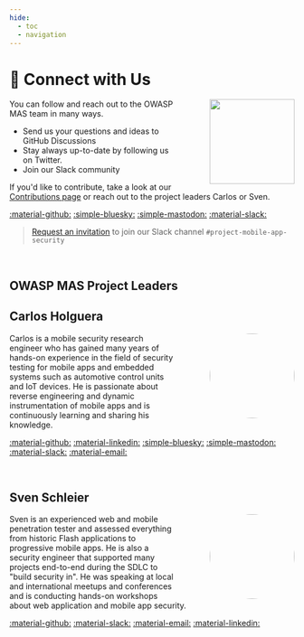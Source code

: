 ```yaml
---
hide:
  - toc
  - navigation
---
```


# &#128172; Connect with Us

<img src="../../assets/logo_circle.png" width="150px" style="margin-left: 4em; margin-top: 0em;" align="right">

You can follow and reach out to the OWASP MAS team in many ways.

- Send us your questions and ideas to GitHub Discussions
- Stay always up-to-date by following us on Twitter.
- Join our Slack community

If you'd like to contribute, take a look at our [Contributions page](contributing.md) or reach out to the project leaders Carlos or Sven.

[:material-github:](https://github.com/OWASP/owasp-mastg/discussions)
[:simple-bluesky:](https://bsky.app/profile/owasp-mas.bsky.social)
[:simple-mastodon:](https://infosec.exchange/@OWASP_MAS)
[:material-slack:](https://owasp.slack.com/archives/C1M6ZVC6S)

> [Request an invitation](https://owasp.org/slack/invite) to join our Slack channel `#project-mobile-app-security`

<br>

## OWASP MAS Project Leaders

<!-- markdownlint-disable search-replace -->

## Carlos Holguera

<img src="../../assets/carlos.jpg" width="150px" style="border-radius: 50%; margin-left: 4em;" align="right">

Carlos is a mobile security research engineer who has gained many years of hands-on experience in the field of security testing for mobile apps and embedded systems such as automotive control units and IoT devices. He is passionate about reverse engineering and dynamic instrumentation of mobile apps and is continuously learning and sharing his knowledge.

[:material-github:](https://github.com/cpholguera)
[:material-linkedin:](https://linkedin.com/in/carlos-holguera)
[:simple-bluesky:](https://bsky.app/profile/grepharder.bsky.social)
[:simple-mastodon:](https://infosec.exchange/@grepharder)
[:material-slack:](https://owasp.slack.com/team/U5LRFEGR5)
[:material-email:](mailto:Carlos.Holguera@owasp.org)

<br>

## Sven Schleier

<img src="../../assets/sven.jpg" width="150px" style="border-radius: 50%; margin-left: 4em;" align="right">

Sven is an experienced web and mobile penetration tester and assessed everything from historic Flash applications to progressive mobile apps. He is also a security engineer that supported many projects end-to-end during the SDLC to "build security in". He was speaking at local and international meetups and conferences and is conducting hands-on workshops about web application and mobile app security.

[:material-github:](https://github.com/sushi2k)
[:material-slack:](https://owasp.slack.com/team/U1M6X5WCU)
[:material-email:](mailto:Sven.Schleier@owasp.org)
[:material-linkedin:](https://linkedin.com/in/sven-schleier)

<!-- markdownlint-disable search-replace -->

<br>
